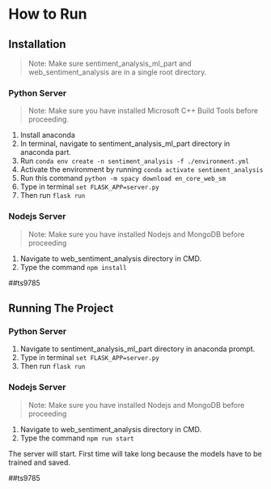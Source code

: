 # How to Run

## Installation

> Note: Make sure sentiment_analysis_ml_part and web_sentiment_analysis are in a single root directory.

### Python Server

> Note: Make sure you have installed Microsoft C++ Build Tools before proceeding. 

1. Install anaconda
2. In terminal, navigate to sentiment_analysis_ml_part directory in anaconda part.
3. Run `conda env create -n sentiment_analysis -f ./environment.yml`
4. Activate the environment by running `conda activate sentiment_analysis`
5. Run this command `python -m spacy download en_core_web_sm`
6. Type in terminal `set FLASK_APP=server.py`
7. Then run `flask run`

### Nodejs Server

> Note: Make sure you have installed Nodejs and MongoDB before proceeding

1. Navigate to web_sentiment_analysis directory in CMD.
2. Type the command `npm install`

##ts9785

## Running The Project

### Python Server

1. Navigate to sentiment_analysis_ml_part directory in anaconda prompt.
2. Type in terminal `set FLASK_APP=server.py`
3. Then run `flask run`

### Nodejs Server

> Note: Make sure you have installed Nodejs and MongoDB before proceeding

1. Navigate to web_sentiment_analysis directory in CMD.
2. Type the command `npm run start`

The server will start. First time will take long because the models have to be trained and saved.


##ts9785